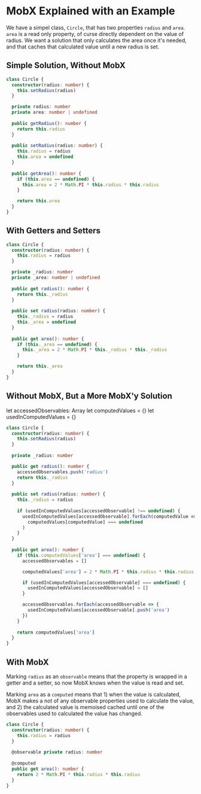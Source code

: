 # MobX Explained with an Example

We have a simpel class, `Circle`, that has two properties `radius` and `area`. `area` is a read only property, of curse directly dependent on the value of radius. We want a solution that only calculates the area once it's needed, and that caches that calculated value until a new radius is set.

## Simple Solution, Without MobX

```typescript
class Circle {
  constructor(radius: number) {
    this.setRadius(radius)
  }

  private radius: number
  private area: number | undefined
  
  public getRadius(): number {
    return this.radius
  }
  
  public setRadius(radius: number) {
    this.radius = radius
    this.area = undefined
  }
  
  public getArea(): number {
    if (this.area == undefined) {
      this.area = 2 * Math.PI * this.radius * this.radius
    }

    return this.area
  }
}
```

## With Getters and Setters

```typescript
class Circle {
  constructor(radius: number) {
    this.radius = radius
  }

  private _radius: number
  private _area: number | undefined
  
  public get radius(): number {
    return this._radius
  }
  
  public set radius(radius: number) {
    this._radius = radius
    this._area = undefined
  }
  
  public get area(): number {
    if (this._area == undefined) {
      this._area = 2 * Math.PI * this._radius * this._radius
    }

    return this._area
  }
}
```

## Without MobX, But a More MobX'y Solution

let accessedObservables: Array<string>
let computedValues = {}
let usedInComputedValues = {}

```typescript
class Circle {
  constructor(radius: number) {
    this.setRadius(radius)
  }
  
  private _radius: number

  public get radius(): number {
    accessedObservables.push('radius')
    return this._radius
  }
  
  public set radius(radius: number) {
    this._radius = radius
    
    if (usedInComputedValues[accessedObservable] !== undefined) {
      usedInComputedValues[accessedObservable].forEach(computedValue =>
        computedValues[computedValue] === undefined
      )
    }
  }
  
  public get area(): number {
    if (this.computedValues['area'] === undefined) {
      accessedObservables = []

      computedValues['area'] = 2 * Math.PI * this.radius * this.radius

      if (usedInComputedValues[accessedObservable] === undefined) {
        usedInComputedValues[accessedObservable] = []
      }

      accessedObservables.forEach(accessedObservable => {
        usedInComputedValues[accessedObservable].push('area')
      })
    }
    
    return computedValues['area']
  }
}
```

## With MobX

Marking `radius` as an `observable` means that the property is wrapped in a getter and a setter, so now MobX knows when the value is read and set.

Marking `area` as a `computed` means that 1) when the value is calculated, MobX makes a not of any observable properties used to calculate the value, and 2) the calculated value is memoised cached until one of the observables used to calculated the value has changed.

```typescript
class Circle {
  constructor(radius: number) {
    this.radius = radius
  }
  
  @observable private radius: number
  
  @computed
  public get area(): number {
    return 2 * Math.PI * this.radius * this.radius
  }
}
